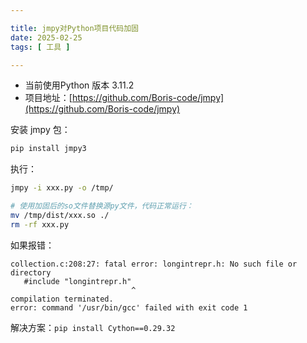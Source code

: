 ```yaml
---

title: jmpy对Python项目代码加固
date: 2025-02-25
tags: [ 工具 ]

---
```


- 当前使用Python 版本 3.11.2
- 项目地址：[https://github.com/Boris-code/jmpy](https://github.com/Boris-code/jmpy)

安装 jmpy 包：

```bash
pip install jmpy3
```

执行：

```bash
jmpy -i xxx.py -o /tmp/

# 使用加固后的so文件替换源py文件，代码正常运行：
mv /tmp/dist/xxx.so ./
rm -rf xxx.py
```

如果报错：

```
collection.c:208:27: fatal error: longintrepr.h: No such file or directory
   #include "longintrepr.h"
                           ^
compilation terminated.
error: command '/usr/bin/gcc' failed with exit code 1
```

解决方案：`pip install Cython==0.29.32`
